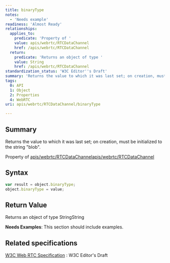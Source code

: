 ```yaml
---
title: binaryType
notes:
  - 'Needs example'
readiness: 'Almost Ready'
relationships:
  applies_to:
    predicate: 'Property of '
    value: apis/webrtc/RTCDataChannel
    href: /apis/webrtc/RTCDataChannel
  return:
    predicate: 'Returns an object of type '
    value: String
    href: /apis/webrtc/RTCDataChannel
standardization_status: 'W3C Editor''s Draft'
summary: 'Returns the value to which it was last set; on creation, must be initialized to the string &quot;blob&quot;.'
tags:
  0: API
  1: Object
  2: Properties
  4: WebRTC
uri: apis/webrtc/RTCDataChannel/binaryType

---
```

## Summary

Returns the value to which it was last set; on creation, must be initialized to the string &quot;blob&quot;.

Property of [apis/webrtc/RTCDataChannel](/apis/webrtc/RTCDataChannel)[apis/webrtc/RTCDataChannel](/apis/webrtc/RTCDataChannel)

## Syntax

``` js
var result = object.binaryType;
object.binaryType = value;
```

## Return Value

Returns an object of type StringString

**Needs Examples**: This section should include examples.

## Related specifications

[W3C Web RTC Specification](http://dev.w3.org/2011/webrtc/editor/webrtc.html)
:   W3C Editor's Draft
